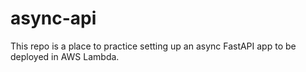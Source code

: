 # async-api
This repo is a place to practice setting up an async FastAPI app to be deployed in AWS Lambda.
